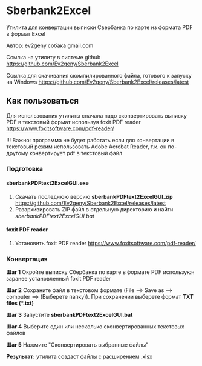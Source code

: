 # Sberbank2Excel

Утилита для конвертации выписки Свербанка по карте из формата PDF в формат Excel

Автор: ev2geny собака gmail.com

Ссылка на утилиту в системе github https://github.com/Ev2geny/Sberbank2Excel

Ссылка для скачивания скомпилированного файла, готового к запуску на Windows https://github.com/Ev2geny/Sberbank2Excel/releases/latest

## Как пользоваться

Для использования утилиты сначала надо сконвертировать выписку PDF в текстовый формат используя foxit PDF reader  https://www.foxitsoftware.com/pdf-reader/

!!! Важно: программа не будет работать если для конвертации в текстовый режим использовать Adobe Acrobat Reader, т.к. он по-другому конвертирует pdf  в текстовый файл

### Подготовка
#### sberbankPDFtext2ExcelGUI.exe

1. Скачать последнюю версию  **sberbankPDFtext2ExcelGUI.zip** https://github.com/Ev2geny/Sberbank2Excel/releases/latest 
2. Разархивировать ZIP файл в отдельную директорию и найти *sberbankPDFtext2ExcelGUI.bat*

#### foxit PDF reader
1. Установить foxit PDF reader  https://www.foxitsoftware.com/pdf-reader/

### Конвертация 

**Шаг 1** Окройте выписку Сбербанка по карте в формате PDF используюя заранее установленный foxit PDF reader

**Шаг 2** Сохраните файл в текстовом формате (File ==> Save as ==> computer ==> (Выберете папку)). При сохранении выберете формат **TXT files (*.txt)**

**Шаг 3** Запустите **sberbankPDFtext2ExcelGUI.bat**

**Шаг 4** Выберите один или несколько сконвертированных текстовых файлов

**Шаг 5** Нажмите "Сконвертировать выбранные файлы"

**Результат:** утилита создаст файлы с расширением .xlsx 
